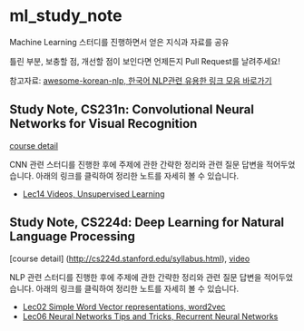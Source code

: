 # ml_study_note
Machine Learning 스터디를 진행하면서 얻은 지식과 자료를 공유

틀린 부분, 보충할 점, 개선할 점이 보인다면 언제든지 Pull Request를 날려주세요!

참고자료: [awesome-korean-nlp, 한국어 NLP관련 유용한 링크 모음 바로가기](https://github.com/insikk/awesome-korean-nlp)


## Study Note, CS231n: Convolutional Neural Networks for Visual Recognition

[course detail](http://cs231n.stanford.edu/)

CNN 관련 스터디를 진행한 후에 주제에 관한 간략한 정리와 관련 질문 답변을 적어두었습니다.
아래의 링크를 클릭하여 정리한 노트를 자세히 볼 수 있습니다. 

* [Lec14 Videos, Unsupervised Learning](https://github.com/insikk/ml_study_note/blob/master/cs231n_lec14_video_unsupervised.md)

## Study Note, CS224d: Deep Learning for Natural Language Processing

[course detail] (http://cs224d.stanford.edu/syllabus.html), 
[video](https://www.youtube.com/playlist?list=PLlJy-eBtNFt4CSVWYqscHDdP58M3zFHIG)

NLP 관련 스터디를 진행한 후에 주제에 관한 간략한 정리와 관련 질문 답변을 적어두었습니다.
아래의 링크를 클릭하여 정리한 노트를 자세히 볼 수 있습니다. 

* [Lec02 Simple Word Vector representations, word2vec](https://github.com/insikk/ml_study_note/blob/master/cs224d_lec02_word_vec_representation.md)
* [Lec06 Neural Networks Tips and Tricks, Recurrent Neural Networks](https://github.com/insikk/ml_study_note/blob/master/cs224d_lec06_nn_tricks_rnn_intro.md) 




